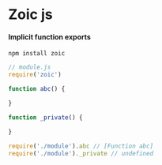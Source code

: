 # Zoic js
#### Implicit function exports

`npm install zoic`


```js
// module.js
require('zoic')

function abc() {

}

function _private() {

}
```

```js
require('./module').abc // [Function abc]
require('./module')._private // undefined
```
